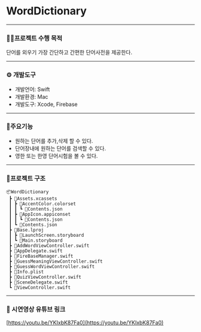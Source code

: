 # WordDictionary

---

### 🧑‍💻프로젝트 수행 목적

단어를 외우기 가장 간단하고 간편한 단어사전을 제공한다.

---

### **⚙️ 개발도구**

- 개발언어: Swift
- 개발환경: Mac
- 개발도구: Xcode, Firebase

---

### 📌주요기능

- 원하는 단어를 추가,삭제 할 수 있다.
- 단어장내에 원하는 단어를 검색할 수 있다.
- 영한 또는 한영 단어시험을 볼 수 있다.

---

### 🔨프로젝트 구조

```
📦WordDictionary
 ┣ 📂Assets.xcassets
 ┃ ┣ 📂AccentColor.colorset
 ┃ ┃ ┗ 📜Contents.json
 ┃ ┣ 📂AppIcon.appiconset
 ┃ ┃ ┗ 📜Contents.json
 ┃ ┗ 📜Contents.json
 ┣ 📂Base.lproj
 ┃ ┣ 📜LaunchScreen.storyboard
 ┃ ┗ 📜Main.storyboard
 ┣ 📜AddWordViewController.swift
 ┣ 📜AppDelegate.swift
 ┣ 📜FireBaseManager.swift
 ┣ 📜GuessMeaningViewController.swift
 ┣ 📜GuessWordViewController.swift
 ┣ 📜Info.plist
 ┣ 📜QuizViewController.swift
 ┣ 📜SceneDelegate.swift
 ┗ 📜ViewController.swift
```

---

### 🔗 시연영상 유튜브 링크

[https://youtu.be/YKIxbK87Fa0](https://youtu.be/YKIxbK87Fa0)


